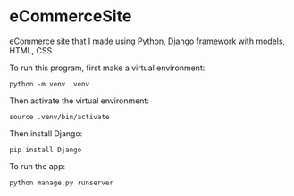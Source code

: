 # eCommerceSite

eCommerce site that I made using Python, Django framework with models, HTML, CSS

To run this program, first make a virtual environment:

```
python -m venv .venv
```
Then activate the virtual environment:

```
source .venv/bin/activate
```
Then install Django:
```
pip install Django
```
To run the app:
```
python manage.py runserver
```
